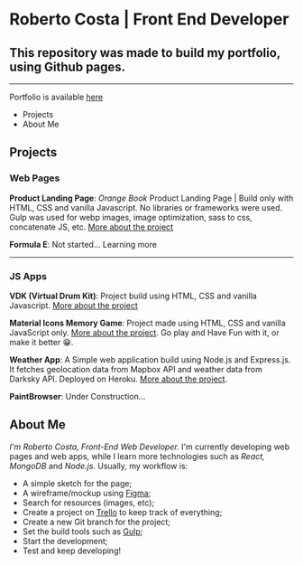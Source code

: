 # Roberto Costa | Front End Developer
## This repository was made to build my portfolio, using Github pages.
***
Portfolio is available [here](https://betocostadev.github.io/)
* Projects
* About Me

## Projects


### Web Pages
**Product Landing Page**: *Orange Book* Product Landing Page | Build only with HTML, CSS and vanilla Javascript. No libraries or frameworks were used. Gulp was used for webp images, image optimization, sass to css, concatenate JS, etc.
[More about the project](https://github.com/betocostadev/betocostadev.github.io/tree/master/webpages/prod_landing)


**Formula E**: Not started... Learning more
***

### JS Apps
**VDK (Virtual Drum Kit)**: Project build using HTML, CSS and vanilla Javascript.
[More about the project](https://github.com/betocostadev/betocostadev.github.io/tree/master/apps/vdk)


**Material Icons Memory Game**: Project made using HTML, CSS and vanilla JavaScript only.
[More about the project](https://github.com/betocostadev/betocostadev.github.io/blob/master/apps/memgame/).
Go play and Have Fun with it, or make it better 😁.

**Weather App**: A Simple web application build using Node.js and Express.js. It fetches geolocation data from Mapbox API and weather data from Darksky API. Deployed on Heroku.
[More about the project](https://github.com/betocostadev/node-udemy-weather).

**PaintBrowser**: Under Construction...

## About Me

*I'm Roberto Costa, Front-End Web Developer.*
I'm currently developing web pages and web apps, while I learn more technologies such as *React, MongoDB* and *Node.js*.
Usually, my workflow is:
* A simple sketch for the page;
* A wireframe/mockup using [Figma](https://www.figma.com/);
* Search for resources (images, etc);
* Create a project on [Trello](https://trello.com/) to keep track of everything;
* Create a new Git branch for the project;
* Set the build tools such as [Gulp](https://gulpjs.com/);
* Start the development;
* Test and keep developing!
